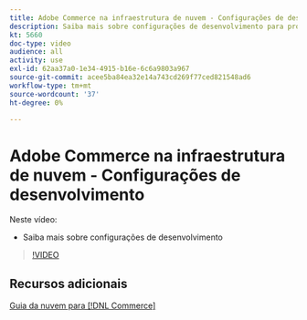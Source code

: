 ```yaml
---
title: Adobe Commerce na infraestrutura de nuvem - Configurações de desenvolvimento
description: Saiba mais sobre configurações de desenvolvimento para projetos em nuvem.
kt: 5660
doc-type: video
audience: all
activity: use
exl-id: 62aa37a0-1e34-4915-b16e-6c6a9803a967
source-git-commit: acee5ba84ea32e14a743cd269f77ced821548ad6
workflow-type: tm+mt
source-wordcount: '37'
ht-degree: 0%

---
```


# Adobe Commerce na infraestrutura de nuvem - Configurações de desenvolvimento

Neste vídeo:

- Saiba mais sobre configurações de desenvolvimento

>[!VIDEO](https://video.tv.adobe.com/v/35696?quality=12&learn=on)

## Recursos adicionais

[Guia da nuvem para [!DNL Commerce]](https://devdocs.magento.com/cloud/bk-cloud.html)
